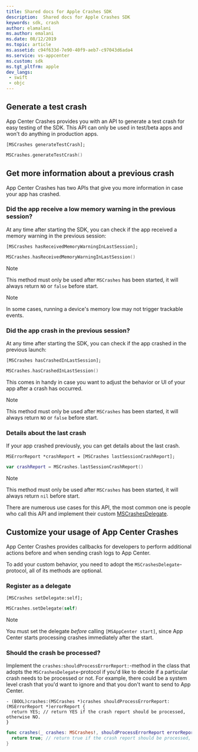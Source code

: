 ```yaml
---
title: Shared docs for Apple Crashes SDK
description:  Shared docs for Apple Crashes SDK
keywords: sdk, crash
author: elamalani
ms.author: emalani
ms.date: 08/12/2019
ms.topic: article
ms.assetid: c94f633d-7e90-40f9-aeb7-c97043d6ada4
ms.service: vs-appcenter
ms.custom: sdk
ms.tgt_pltfrm: apple
dev_langs:  
 - swift
 - objc
---
```


## Generate a test crash

App Center Crashes provides you with an API to generate a test crash for easy testing of the SDK. This API can only be used in test/beta apps and won't do anything in production apps.

```objc
[MSCrashes generateTestCrash];
```
```swift
MSCrashes.generateTestCrash()
```

## Get more information about a previous crash

App Center Crashes has two APIs that give you more information in case your app has crashed.

### Did the app receive a low memory warning in the previous session?

At any time after starting the SDK, you can check if the app received a memory warning in the previous session:

```objc
[MSCrashes hasReceivedMemoryWarningInLastSession];
```
```swift
MSCrashes.hasReceivedMemoryWarningInLastSession()
```

> [!NOTE]
> This method must only be used after `MSCrashes` has been started, it will always return `NO` or `false` before start.

> [!NOTE]
> In some cases, running a device's memory low may not trigger trackable events.

### Did the app crash in the previous session?

At any time after starting the SDK, you can check if the app crashed in the previous launch:

```objc
[MSCrashes hasCrashedInLastSession];
```
```swift
MSCrashes.hasCrashedInLastSession()
```

This comes in handy in case you want to adjust the behavior or UI of your app after a crash has occurred.

> [!NOTE]
> This method must only be used after `MSCrashes` has been started, it will always return `NO` or `false` before start.

### Details about the last crash

If your app crashed previously, you can get details about the last crash.

```objc
MSErrorReport *crashReport = [MSCrashes lastSessionCrashReport];
```
```swift
var crashReport = MSCrashes.lastSessionCrashReport()
```

> [!NOTE]
> This method must only be used after `MSCrashes` has been started, it will always return `nil` before start.

There are numerous use cases for this API, the most common one is people who call this API and implement their custom [MSCrashesDelegate](#customize-your-usage-of-app-center-crashes).

## Customize your usage of App Center Crashes

App Center Crashes provides callbacks for developers to perform additional actions before and when sending crash logs to App Center.

To add your custom behavior, you need to adopt the `MSCrashesDelegate`-protocol, all of its methods are optional.

### Register as a delegate

```objc
[MSCrashes setDelegate:self];
```
```swift
MSCrashes.setDelegate(self)
```

> [!NOTE]
> You must set the delegate *before* calling `[MSAppCenter start]`, since App Center starts processing crashes immediately after the start.

### Should the crash be processed?

Implement the `crashes:shouldProcessErrorReport:`-method in the class that adopts the `MSCrashesDelegate`-protocol if you'd like to decide if a particular crash needs to be processed or not. For example, there could be a system level crash that you'd want to ignore and that you don't want to send to App Center.

```objc
- (BOOL)crashes:(MSCrashes *)crashes shouldProcessErrorReport:(MSErrorReport *)errorReport {
  return YES; // return YES if the crash report should be processed, otherwise NO.
}
```
```swift
func crashes(_ crashes: MSCrashes!, shouldProcessErrorReport errorReport: MSErrorReport!) -> Bool {
  return true; // return true if the crash report should be processed, otherwise false.
}
```
